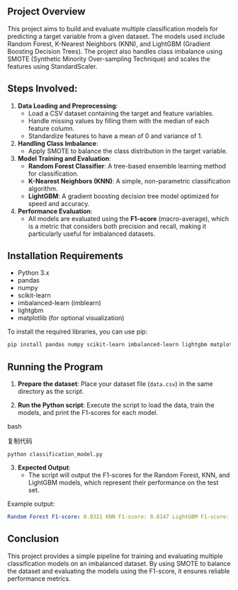 ## Project Overview

This project aims to build and evaluate multiple classification models for predicting a target variable from a given dataset. The models used include Random Forest, K-Nearest Neighbors (KNN), and LightGBM (Gradient Boosting Decision Trees). The project also handles class imbalance using SMOTE (Synthetic Minority Over-sampling Technique) and scales the features using StandardScaler.

## Steps Involved:

1. **Data Loading and Preprocessing**:
    - Load a CSV dataset containing the target and feature variables.
    - Handle missing values by filling them with the median of each feature column.
    - Standardize features to have a mean of 0 and variance of 1.
2. **Handling Class Imbalance**:
    - Apply SMOTE to balance the class distribution in the target variable.
3. **Model Training and Evaluation**:
    - **Random Forest Classifier**: A tree-based ensemble learning method for classification.
    - **K-Nearest Neighbors (KNN)**: A simple, non-parametric classification algorithm.
    - **LightGBM**: A gradient boosting decision tree model optimized for speed and accuracy.
4. **Performance Evaluation**:
    - All models are evaluated using the **F1-score** (macro-average), which is a metric that considers both precision and recall, making it particularly useful for imbalanced datasets.

## Installation Requirements

- Python 3.x
- pandas
- numpy
- scikit-learn
- imbalanced-learn (imblearn)
- lightgbm
- matplotlib (for optional visualization)

To install the required libraries, you can use pip:

```bash
pip install pandas numpy scikit-learn imbalanced-learn lightgbm matplotlib
```

## Running the Program

1. **Prepare the dataset**: Place your dataset file (`data.csv`) in the same directory as the script.
    
2. **Run the Python script**: Execute the script to load the data, train the models, and print the F1-scores for each model.
    

bash

复制代码

`python classification_model.py`

3. **Expected Output**:
    - The script will output the F1-scores for the Random Forest, KNN, and LightGBM models, which represent their performance on the test set.

Example output:

```yaml
Random Forest F1-score: 0.8321 KNN F1-score: 0.8147 LightGBM F1-score: 0.8412
```

## Conclusion

This project provides a simple pipeline for training and evaluating multiple classification models on an imbalanced dataset. By using SMOTE to balance the dataset and evaluating the models using the F1-score, it ensures reliable performance metrics.